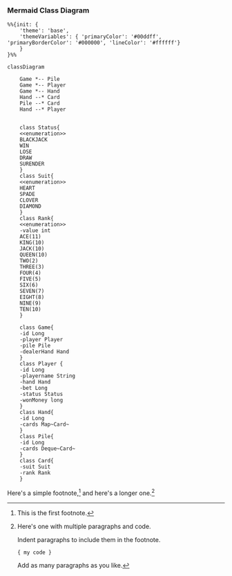 ### Mermaid Class Diagram
```mermaid
%%{init: {
    'theme': 'base', 
    'themeVariables': { 'primaryColor': '#00ddff', 'primaryBorderColor': '#000000', 'lineColor': '#ffffff'}
    }
}%%

classDiagram

    Game *-- Pile
    Game *-- Player
    Game *-- Hand
    Hand --* Card
    Pile --* Card
    Hand --* Player


    class Status{
    <<enumeration>>
    BLACKJACK
    WIN
    LOSE
    DRAW
    SURENDER
    }
    class Suit{
    <<enumeration>>
    HEART
    SPADE
    CLOVER
    DIAMOND
    }
    class Rank{
    <<enumeration>>
    -value int
    ACE(11)
    KING(10)
    JACK(10)
    QUEEN(10)
    TWO(2)
    THREE(3)
    FOUR(4)
    FIVE(5)
    SIX(6)
    SEVEN(7)
    EIGHT(8)
    NINE(9)
    TEN(10)
    }
    
    class Game{
    -id Long
    -player Player
    -pile Pile
    -dealerHand Hand
    }
    class Player {
    -id Long
    -playername String
    -hand Hand
    -bet Long
    -status Status
    -wonMoney long
    }
    class Hand{
    -id Long
    -cards Map~Card~
    }
    class Pile{
    -id Long
    -cards Deque~Card~
    }
    class Card{
    -suit Suit
    -rank Rank
    }
```

Here's a simple footnote,[^1] and here's a longer one.[^bignote]

[^1]: This is the first footnote.

[^bignote]: Here's one with multiple paragraphs and code.

    Indent paragraphs to include them in the footnote.

    `{ my code }`

    Add as many paragraphs as you like.